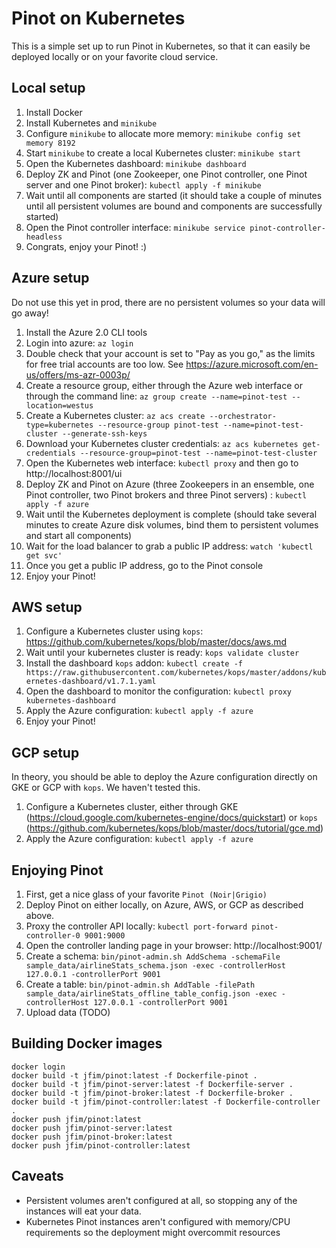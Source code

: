 Pinot on Kubernetes
===================

This is a simple set up to run Pinot in Kubernetes, so that it can easily be deployed locally or on your favorite cloud service.

Local setup
-----------

1. Install Docker
2. Install Kubernetes and `minikube`
3. Configure `minikube` to allocate more memory: `minikube config set memory 8192`
4. Start `minikube` to create a local Kubernetes cluster: `minikube start`
5. Open the Kubernetes dashboard: `minikube dashboard`
6. Deploy ZK and Pinot (one Zookeeper, one Pinot controller, one Pinot server and one Pinot broker): `kubectl apply -f minikube`
7. Wait until all components are started (it should take a couple of minutes until all persistent volumes are bound and components are successfully started)
8. Open the Pinot controller interface: `minikube service pinot-controller-headless`
9. Congrats, enjoy your Pinot! :)

Azure setup
-----------

Do not use this yet in prod, there are no persistent volumes so your data will go away!

1. Install the Azure 2.0 CLI tools
2. Login into azure: `az login`
3. Double check that your account is set to "Pay as you go," as the limits for free trial accounts are too low. See https://azure.microsoft.com/en-us/offers/ms-azr-0003p/
4. Create a resource group, either through the Azure web interface or through the command line: `az group create --name=pinot-test --location=westus`
5. Create a Kubernetes cluster: `az acs create --orchestrator-type=kubernetes --resource-group pinot-test --name=pinot-test-cluster --generate-ssh-keys`
6. Download your Kubernetes cluster credentials: `az acs kubernetes get-credentials --resource-group=pinot-test --name=pinot-test-cluster`
7. Open the Kubernetes web interface: `kubectl proxy` and then go to http://localhost:8001/ui
8. Deploy ZK and Pinot on Azure (three Zookeepers in an ensemble, one Pinot controller, two Pinot brokers and three Pinot servers) : `kubectl apply -f azure`
9. Wait until the Kubernetes deployment is complete (should take several minutes to create Azure disk volumes, bind them to persistent volumes and start all components)
10. Wait for the load balancer to grab a public IP address: `watch 'kubectl get svc'`
11. Once you get a public IP address, go to the Pinot console
12. Enjoy your Pinot!

AWS setup
---------
1. Configure a Kubernetes cluster using `kops`: https://github.com/kubernetes/kops/blob/master/docs/aws.md
2. Wait until your kubernetes cluster is ready: `kops validate cluster`
3. Install the dashboard `kops` addon: `kubectl create -f https://raw.githubusercontent.com/kubernetes/kops/master/addons/kubernetes-dashboard/v1.7.1.yaml`
4. Open the dashboard to monitor the configuration: `kubectl proxy kubernetes-dashboard`
5. Apply the Azure configuration: `kubectl apply -f azure`
6. Enjoy your Pinot!

GCP setup
---------
In theory, you should be able to deploy the Azure configuration directly on GKE or GCP with `kops`. We haven't tested this.

1. Configure a Kubernetes cluster, either through GKE (https://cloud.google.com/kubernetes-engine/docs/quickstart) or `kops` (https://github.com/kubernetes/kops/blob/master/docs/tutorial/gce.md)
2. Apply the Azure configuration: `kubectl apply -f azure`

Enjoying Pinot
--------------
1. First, get a nice glass of your favorite `Pinot (Noir|Grigio)`
2. Deploy Pinot on either locally, on Azure, AWS, or GCP as described above.
3. Proxy the controller API locally: `kubectl port-forward pinot-controller-0 9001:9000`
4. Open the controller landing page in your browser: http://localhost:9001/
5. Create a schema: `bin/pinot-admin.sh AddSchema -schemaFile sample_data/airlineStats_schema.json -exec -controllerHost 127.0.0.1 -controllerPort 9001`
6. Create a table: `bin/pinot-admin.sh AddTable -filePath sample_data/airlineStats_offline_table_config.json -exec -controllerHost 127.0.0.1 -controllerPort 9001`
7. Upload data (TODO)

Building Docker images
----------------------

```
docker login
docker build -t jfim/pinot:latest -f Dockerfile-pinot .
docker build -t jfim/pinot-server:latest -f Dockerfile-server .
docker build -t jfim/pinot-broker:latest -f Dockerfile-broker .
docker build -t jfim/pinot-controller:latest -f Dockerfile-controller .
docker push jfim/pinot:latest
docker push jfim/pinot-server:latest
docker push jfim/pinot-broker:latest
docker push jfim/pinot-controller:latest
```

Caveats
-------

- Persistent volumes aren't configured at all, so stopping any of the instances will eat your data.
- Kubernetes Pinot instances aren't configured with memory/CPU requirements so the deployment might overcommit resources
